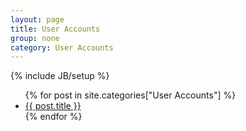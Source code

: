 ```yaml
---
layout: page
title: User Accounts
group: none
category: User Accounts
---
```

{% include JB/setup %}

<ul>
{% for post in site.categories["User Accounts"] %}
  <li>
    <a href="{{BASE_PATH}}{{ post.url }}">{{ post.title }}</a>
  </li>
{% endfor %}
</ul>
